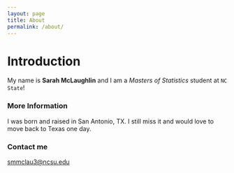 ```yaml
---
layout: page
title: About
permalink: /about/
---
```


# Introduction 
My name is **Sarah McLaughlin** and I am a *Masters of Statistics* student at `NC State`! 

### More Information

I was born and raised in San Antonio, TX. I still miss it and would love to move back to Texas one day. 


### Contact me

[smmclau3@ncsu.edu](mailto:smmclau3@ncsu.edu)
